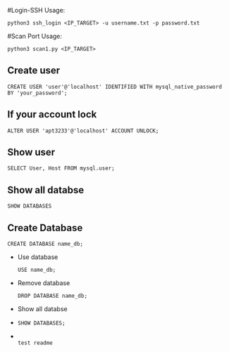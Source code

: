 #Login-SSH
Usage:
```batch
python3 ssh_login <IP_TARGET> -u username.txt -p password.txt
```
#Scan Port
Usage:
```batch
python3 scan1.py <IP_TARGET>
```
## Create user
```
CREATE USER 'user'@'localhost' IDENTIFIED WITH mysql_native_password BY 'your_password';
```

## If your account lock
```
ALTER USER 'apt3233'@'localhost' ACCOUNT UNLOCK;
```

## Show user
```
SELECT User, Host FROM mysql.user;
```

## Show all databse 
```
SHOW DATABASES
```

## Create Database
```
CREATE DATABASE name_db;
```
- Use database
  ```
  USE name_db;
  ```
- Remove database
  ```
  DROP DATABASE name_db;
  ```
- Show all databse
- ```
  SHOW DATABASES;
- ```

  test readme
